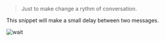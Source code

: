 > Just to make change a rythm of conversation.

This snippet will make a small delay between two messages.

![wait](https://github.com/wingbotai/wingbot/raw/master/plugins/ai.wingbot.waitASecond/wait.png)
